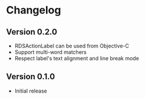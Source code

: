 # Changelog

## Version 0.2.0

* RDSActionLabel can be used from Objective-C
* Support multi-word matchers
* Respect label's text alignment and line break mode

## Version 0.1.0

* Initial release
